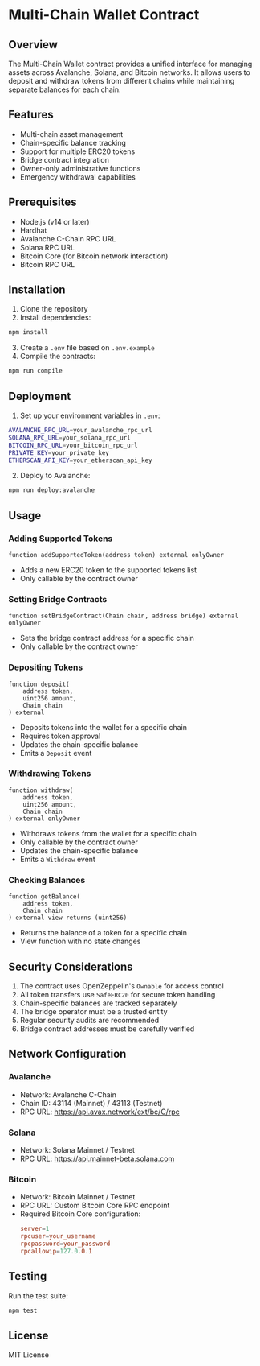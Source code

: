# Multi-Chain Wallet Contract

## Overview
The Multi-Chain Wallet contract provides a unified interface for managing assets across Avalanche, Solana, and Bitcoin networks. It allows users to deposit and withdraw tokens from different chains while maintaining separate balances for each chain.

## Features
- Multi-chain asset management
- Chain-specific balance tracking
- Support for multiple ERC20 tokens
- Bridge contract integration
- Owner-only administrative functions
- Emergency withdrawal capabilities

## Prerequisites
- Node.js (v14 or later)
- Hardhat
- Avalanche C-Chain RPC URL
- Solana RPC URL
- Bitcoin Core (for Bitcoin network interaction)
- Bitcoin RPC URL

## Installation
1. Clone the repository
2. Install dependencies:
```bash
npm install
```
3. Create a `.env` file based on `.env.example`
4. Compile the contracts:
```bash
npm run compile
```

## Deployment
1. Set up your environment variables in `.env`:
```bash
AVALANCHE_RPC_URL=your_avalanche_rpc_url
SOLANA_RPC_URL=your_solana_rpc_url
BITCOIN_RPC_URL=your_bitcoin_rpc_url
PRIVATE_KEY=your_private_key
ETHERSCAN_API_KEY=your_etherscan_api_key
```

2. Deploy to Avalanche:
```bash
npm run deploy:avalanche
```

## Usage
### Adding Supported Tokens
```solidity
function addSupportedToken(address token) external onlyOwner
```
- Adds a new ERC20 token to the supported tokens list
- Only callable by the contract owner

### Setting Bridge Contracts
```solidity
function setBridgeContract(Chain chain, address bridge) external onlyOwner
```
- Sets the bridge contract address for a specific chain
- Only callable by the contract owner

### Depositing Tokens
```solidity
function deposit(
    address token,
    uint256 amount,
    Chain chain
) external
```
- Deposits tokens into the wallet for a specific chain
- Requires token approval
- Updates the chain-specific balance
- Emits a `Deposit` event

### Withdrawing Tokens
```solidity
function withdraw(
    address token,
    uint256 amount,
    Chain chain
) external onlyOwner
```
- Withdraws tokens from the wallet for a specific chain
- Only callable by the contract owner
- Updates the chain-specific balance
- Emits a `Withdraw` event

### Checking Balances
```solidity
function getBalance(
    address token,
    Chain chain
) external view returns (uint256)
```
- Returns the balance of a token for a specific chain
- View function with no state changes

## Security Considerations
1. The contract uses OpenZeppelin's `Ownable` for access control
2. All token transfers use `SafeERC20` for secure token handling
3. Chain-specific balances are tracked separately
4. The bridge operator must be a trusted entity
5. Regular security audits are recommended
6. Bridge contract addresses must be carefully verified

## Network Configuration
### Avalanche
- Network: Avalanche C-Chain
- Chain ID: 43114 (Mainnet) / 43113 (Testnet)
- RPC URL: https://api.avax.network/ext/bc/C/rpc

### Solana
- Network: Solana Mainnet / Testnet
- RPC URL: https://api.mainnet-beta.solana.com

### Bitcoin
- Network: Bitcoin Mainnet / Testnet
- RPC URL: Custom Bitcoin Core RPC endpoint
- Required Bitcoin Core configuration:
  ```conf
  server=1
  rpcuser=your_username
  rpcpassword=your_password
  rpcallowip=127.0.0.1
  ```

## Testing
Run the test suite:
```bash
npm test
```

## License
MIT License 